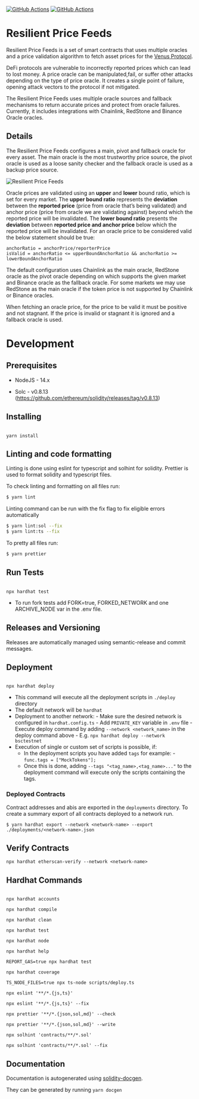 [![GitHub Actions](https://github.com/VenusProtocol/oracle/actions/workflows/cd.yaml/badge.svg)](https://github.com/VenusProtocol/oracle/actions/workflows/cd.yaml) [![GitHub Actions](https://github.com/VenusProtocol/oracle/actions/workflows/ci.yml/badge.svg)](https://github.com/VenusProtocol/oracle/actions/workflows/ci.yml)

# Resilient Price Feeds

Resilient Price Feeds is a set of smart contracts that uses multiple oracles and a price validation algorithm to fetch asset prices for the [Venus Protocol](https://app.venus.io).

DeFi protocols are vulnerable to incorrectly reported prices which can lead to lost money. A price oracle can be manipulated,fail, or suffer other attacks depending on the type of price oracle. It creates a single point of failure, opening attack vectors to the protocol if not mitigated.

The Resilient Price Feeds uses multiple oracle sources and fallback mechanisms to return accurate prices and protect from oracle failures. Currently, it includes integrations with Chainlink, RedStone and Binance Oracle oracles.

## Details

The Resilient Price Feeds configures a main, pivot and fallback oracle for every asset. The main oracle is the most trustworthy price source, the pivot oracle is used as a loose sanity checker and the fallback oracle is used as a backup price source.

![Resilient Price Feeds](./marketing-assets/oracles.png)

Oracle prices are validated using an **upper** and **lower** bound ratio, which is set for every market. The **upper bound ratio** represents the **deviation** between the **reported price** (price from oracle that’s being validated) and anchor price (price from oracle we are validating against) beyond which the reported price will be invalidated. The **lower bound ratio** presents the **deviation** between **reported price and anchor price** below which the reported price will be invalidated. For an oracle price to be considered valid the below statement should be true:

```
anchorRatio = anchorPrice/reporterPrice
isValid = anchorRatio <= upperBoundAnchorRatio && anchorRatio >= lowerBoundAnchorRatio
```

The default configuration uses Chainlink as the main oracle, RedStone oracle as the pivot oracle depending on which supports the given market and Binance oracle as the fallback oracle. For some markets we may use RedStone as the main oracle if the token price is not supported by Chainlink or Binance oracles.

When fetching an oracle price, for the price to be valid it must be positive and not stagnant. If the price is invalid or stagnant it is ignored and a fallback oracle is used.

# Development

## Prerequisites

- NodeJS - 14.x

- Solc - v0.8.13 (https://github.com/ethereum/solidity/releases/tag/v0.8.13)

## Installing

```

yarn install

```

## Linting and code formatting

Linting is done using eslint for typescript and solhint for solidity. Prettier is used to format solidity and typescript files.

To check linting and formatting on all files run:

```sh
$ yarn lint
```

Linting command can be run with the fix flag to fix eligible errors automatically

```sh
$ yarn lint:sol --fix
$ yarn lint:ts --fix
```

To pretty all files run:

```sh
$ yarn prettier
```

## Run Tests

```

npx hardhat test

```

- To run fork tests add FORK=true, FORKED_NETWORK and one ARCHIVE_NODE var in the .env file.

## Releases and Versioning

Releases are automatically managed using semantic-release and commit messages.

## Deployment

```

npx hardhat deploy

```

- This command will execute all the deployment scripts in `./deploy` directory
- The default network will be `hardhat`
- Deployment to another network: - Make sure the desired network is configured in `hardhat.config.ts` - Add `PRIVATE_KEY` variable in `.env` file - Execute deploy command by adding `--network <network_name>` in the deploy command above - E.g. `npx hardhat deploy --network bsctestnet`
- Execution of single or custom set of scripts is possible, if:
  - In the deployment scripts you have added `tags` for example: - `func.tags = ["MockTokens"];`
  - Once this is done, adding `--tags "<tag_name>,<tag_name>..."` to the deployment command will execute only the scripts containing the tags.

### Deployed Contracts

Contract addresses and abis are exported in the `deployments` directory. To create a summary export of all contracts deployed to a network run.

```
$ yarn hardhat export --network <network-name> --export ./deployments/<network-name>.json
```

## Verify Contracts

```
npx hardhat etherscan-verify --network <network-name>
```

## Hardhat Commands

```

npx hardhat accounts

npx hardhat compile

npx hardhat clean

npx hardhat test

npx hardhat node

npx hardhat help

REPORT_GAS=true npx hardhat test

npx hardhat coverage

TS_NODE_FILES=true npx ts-node scripts/deploy.ts

npx eslint '**/*.{js,ts}'

npx eslint '**/*.{js,ts}' --fix

npx prettier '**/*.{json,sol,md}' --check

npx prettier '**/*.{json,sol,md}' --write

npx solhint 'contracts/**/*.sol'

npx solhint 'contracts/**/*.sol' --fix

```

## Documentation

Documentation is autogenerated using [solidity-docgen](https://github.com/OpenZeppelin/solidity-docgen).

They can be generated by running `yarn docgen`

